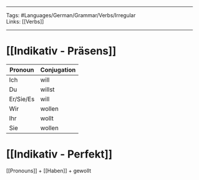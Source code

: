 ___
Tags: #Languages/German/Grammar/Verbs/Irregular  
Links: [[Verbs]]
___
# [[Indikativ - Präsens]]
Pronoun|Conjugation
------------ | ------------
Ich | will
Du | willst
Er/Sie/Es | will
Wir | wollen
Ihr | wollt
Sie | wollen


# [[Indikativ - Perfekt]]
[[Pronouns]] + [[Haben]] + gewollt